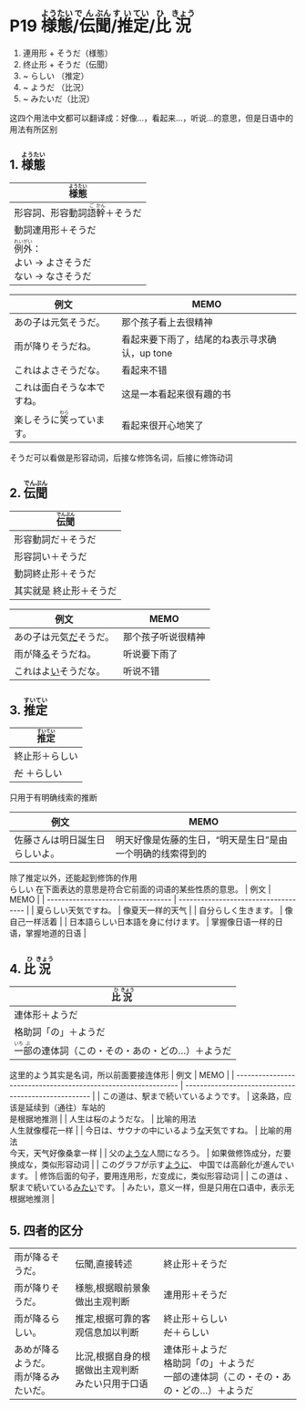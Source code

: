 # P19 <ruby>様<rt>よう</rt>態<rt>たい</rt>/伝<rt>でん</rt>聞<rt>ぶん</rt>/推<rt>すい</rt>定<rt>てい</rt>/比<rt>ひ</rt>況<rt>きょう</rt></ruby> 

1. 連用形 + そうだ（様態）
2. 终止形 + そうだ（伝聞）
3. ~ らしい （推定）
4. ~ ようだ （比況）
5. ~ みたいだ（比況）

这四个用法中文都可以翻译成：好像...，看起来...，听说...的意思，但是日语中的用法有所区别
## 1. <ruby>様<rt>よう</rt>態<rt>たい</rt></ruby>     
| <ruby>様<rt>よう</rt>態<rt>たい</rt></ruby>                                                 |
| ------------------------------------------------------------------------------------------- |
| 形容詞、形容動詞<ruby>語<rt>ご</rt>幹<rt>かん</rt></ruby>＋そうだ                           |
| 動詞連用形＋そうだ                                                                          |
| <ruby>例<rt>れい</rt>外<rt>がい</rt></ruby>：</br>よい -> よさそうだ</br>ない -> なさそうだ |

| 例文                                               | MEMO                                          |
| -------------------------------------------------- | --------------------------------------------- |
| あの子は元気そうだ。                               | 那个孩子看上去很精神                          |
| 雨が降りそうだね。                                 | 看起来要下雨了，结尾的ね表示寻求确认，up tone |
| これはよさそうだな。                               | 看起来不错                                    |
| これは面白そうな本ですね。                         | 这是一本看起来很有趣的书                      |
| 楽しそうに<ruby>笑<rt>わら</rt></ruby>っています。 | 看起来很开心地笑了                            |

そうだ可以看做是形容动词，后接な修饰名词，后接に修饰动词


## 2. <ruby>伝<rt>でん</rt>聞<rt>ぶん</rt></ruby>
| <ruby>伝<rt>でん</rt>聞<rt>ぶん</rt></ruby> |
| ------------------------------------------- |
| 形容動詞だ＋そうだ                          |
| 形容詞い＋そうだ                            |
| 動詞終止形＋そうだ                          |
| 其实就是 終止形＋そうだ                     |

| 例文                          | MEMO               |
| ----------------------------- | ------------------ |
| あの子は元気<u>だ</u>そうだ。 | 那个孩子听说很精神 |
| 雨が降<u>る</u>そうだね。     | 听说要下雨了       |
| これはよ<u>い</u>そうだな。   | 听说不错           |

## 3. <ruby>推<rt>すい</rt>定<rt>てい</rt></ruby>
| <ruby>推<rt>すい</rt>定<rt>てい</rt></ruby> |
| ------------------------------------------- |
| 終止形＋らしい                              |
| ~~だ~~ ＋らしい                             |
只用于有明确线索的推断

| 例文                           | MEMO                                                       |
| ------------------------------ | ---------------------------------------------------------- |
| 佐藤さんは明日誕生日らしいよ。 | 明天好像是佐藤的生日，“明天是生日”是由一个明确的线索得到的 |

除了推定以外，还能起到修饰的作用</br>
らしい 在下面表达的意思是符合它前面的词语的某些性质的意思。
| 例文                               | MEMO                                 |
| ---------------------------------- | ------------------------------------ |
| 夏らしい天気ですね。               | 像夏天一样的天气                     |
| 自分らしく生きます。               | 像自己一样活着                       |
| 日本語らしい日本語を身に付けます。 | 掌握像日语一样的日语，掌握地道的日语 |

## 4. <ruby>比<rt>ひ</rt>況<rt>きょう</rt></ruby>

| <ruby>比<rt>ひ</rt>況<rt>きょう</rt></ruby>                                          |
| ------------------------------------------------------------------------------------ |
| 連体形＋ようだ                                                                       |
| 格助詞「の」＋ようだ                                                                 |
| <ruby>一<rt>いち</rt>部<rt>ぶ</rt></ruby>の連体詞（この・その・あの・どの…）＋ようだ |

这里的よう其实是名词，所以前面要接连体形
| 例文                                                           | MEMO                                                 |
| -------------------------------------------------------------- | ---------------------------------------------------- |
| この道は、駅まで続いているようです。                           | 这条路，应该是延续到（通往）车站的</br>是根据地推测  |
| 人生は桜のようだな。                                           | 比喻的用法</br>人生就像樱花一样                      |
| 今日は、サウナの中にいるよう<u>な</u>天気ですね。              | 比喻的用法</br>今天，天气好像桑拿一样                |
| 父の<u>ような</u>人間になろう。                                | 如果做修饰成分，だ要换成な，类似形容动词             |
| このグラフが示す<u>ように</u>、 中国では高齢化が進んでいます。 | 修饰后面的句子，要用连用形，だ变成に，类似形容动词   |
| この道は 、 駅まで続いている<u>みたい</u>です。                | みたい，意义一样，但是只用在口语中，表示无根据地推测 |

## 5. 四者的区分
|                                           |                                                      |                                                                                                         |
| ----------------------------------------- | ---------------------------------------------------- | ------------------------------------------------------------------------------------------------------- |
| 雨が降るそうだ。                          | 伝聞,直接转述                                        | 終止形＋そうだ                                                                                          |
| 雨が降りそうだ。                          | 様態,根据眼前景象做出主观判断                        | 連用形＋そうだ                                                                                          |
| 雨が降るらしい。                          | 推定,根据可靠的客观信息加以判断                      | 終止形＋らしい</br>~~だ~~＋らしい                                                                       |
| あめが降るようだ。</br>雨が降るみたいだ。 | 比況,根据自身的根据做出主观判断</br>みたい只用于口语 | 連体形＋ようだ</br>            格助詞「の」＋ようだ</br>一部の連体詞（この・その・あの・どの…）＋ようだ |
